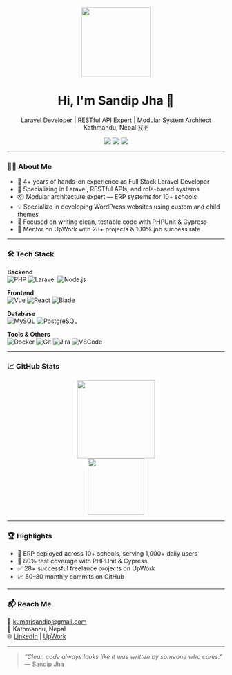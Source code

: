 <div align="center">
  <img src="https://media.giphy.com/media/M9gbBd9nbDrOTu1Mqx/giphy.gif" height="160" />
</div>

<h1 align="center">Hi, I'm Sandip Jha 👋</h1>

<p align="center">
  Laravel Developer | RESTful API Expert | Modular System Architect <br />
  Kathmandu, Nepal 🇳🇵
</p>

<p align="center">
  <a target="_blank" href="https://www.linkedin.com/in/jhasandip/"><img src="https://img.shields.io/badge/LinkedIn-0077B5?style=flat&logo=linkedin&logoColor=white" /></a>
  <a href="#"><img src="https://img.shields.io/badge/GitHub-181717?style=flat&logo=github&logoColor=white" /></a>
  <a target="_blank" href="https://www.upwork.com/freelancers/~01e6a00a7c217867cb?mp_source=share"><img src="https://img.shields.io/badge/UpWork-6fda44?style=flat&logo=upwork&logoColor=white" /></a>
</p>

---

### 👨‍💻 About Me

- 💼 4+ years of hands-on experience as Full Stack Laravel Developer
- 🔧 Specializing in Laravel, RESTful APIs, and role-based systems
- 📦 Modular architecture expert — ERP systems for 10+ schools
- 💡 Specialize in developing WordPress websites using custom and child themes
- 🧪 Focused on writing clean, testable code with PHPUnit & Cypress
- 🤝 Mentor on UpWork with 28+ projects & 100% job success rate

---

### 🛠 Tech Stack

**Backend**  
![PHP](https://img.shields.io/badge/PHP-777BB4?style=flat-square&logo=php&logoColor=white)
![Laravel](https://img.shields.io/badge/Laravel-F55247?style=flat-square&logo=laravel&logoColor=white)
![Node.js](https://img.shields.io/badge/Node.js-339933?style=flat-square&logo=node.js&logoColor=white)

**Frontend**  
![Vue](https://img.shields.io/badge/Vue-4FC08D?style=flat-square&logo=vue.js&logoColor=white)
![React](https://img.shields.io/badge/React-61DAFB?style=flat-square&logo=react&logoColor=white)
![Blade](https://img.shields.io/badge/Blade-red?style=flat-square)

**Database**  
![MySQL](https://img.shields.io/badge/MySQL-4479A1?style=flat-square&logo=mysql&logoColor=white)
![PostgreSQL](https://img.shields.io/badge/PostgreSQL-336791?style=flat-square&logo=postgresql&logoColor=white)

**Tools & Others**  
![Docker](https://img.shields.io/badge/Docker-2496ED?style=flat-square&logo=docker&logoColor=white)
![Git](https://img.shields.io/badge/Git-F05032?style=flat-square&logo=git&logoColor=white)
![Jira](https://img.shields.io/badge/Jira-0052CC?style=flat-square&logo=jira&logoColor=white)
![VSCode](https://img.shields.io/badge/VSCode-007ACC?style=flat-square&logo=visual-studio-code&logoColor=white)

---

### 📈 GitHub Stats

<div align="center">
  <img src="https://github-readme-streak-stats.herokuapp.com?user=sandipjha&theme=dark&hide_border=true" height="180" />
  <br/>
  <img src="https://github-readme-stats.vercel.app/api/top-langs/?username=sandipjha&layout=compact&theme=dark&hide_border=true" height="130" />
</div>

---

### 🏆 Highlights

- 🏫 ERP deployed across 10+ schools, serving 1,000+ daily users
- 🧪 80% test coverage with PHPUnit & Cypress
- ✅ 28+ successful freelance projects on UpWork
- 📈 50–80 monthly commits on GitHub

---

### 📬 Reach Me

📧 kumarjsandip@gmail.com  
📍 Kathmandu, Nepal  
🌐 [LinkedIn](https://www.linkedin.com/in/jhasandip/) | [UpWork](https://www.upwork.com/freelancers/~01e6a00a7c217867cb?mp_source=share)

---

> _“Clean code always looks like it was written by someone who cares.”_  
> — Sandip Jha
